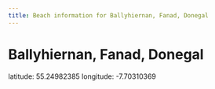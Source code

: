 ```yaml
---
title: Beach information for Ballyhiernan, Fanad, Donegal
---
```

# Ballyhiernan, Fanad, Donegal 

<div class="location-info">latitude: 55.24982385 longitude: -7.70310369</div>
<div id="met-eireann-warnings"></div>
<div></div>